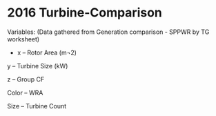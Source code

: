 # 2016 Turbine-Comparison
Variables: (Data gathered from Generation comparison - SPPWR by TG worksheet)

* x – Rotor Area (m¬2)

y – Turbine Size (kW)

z – Group CF

Color – WRA 

Size – Turbine Count
